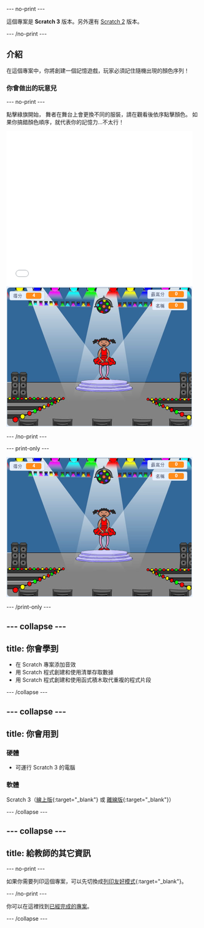 \--- no-print \---

這個專案是 **Scratch 3** 版本。另外還有 [Scratch 2](https://projects.raspberrypi.org/en/projects/memory-scratch2) 版本。

\--- /no-print \---

## 介紹

在這個專案中，你將創建一個記憶遊戲，玩家必須記住隨機出現的顏色序列！

### 你會做出的玩意兒

\--- no-print \---

點擊綠旗開始， 舞者在舞台上會更換不同的服裝，請在觀看後依序點擊顏色。 如果你搞錯顏色順序，就代表你的記憶力…不太行！

<div class="scratch-preview">
  <iframe allowtransparency="true" width="485" height="402" src="//scratch.mit.edu/projects/embed/284452634/?autostart=false" frameborder="0" allowfullscreen scrolling="no" mark="crwd-mark"></iframe> <img src="images/screenshot.png" />
</div>

\--- /no-print \---

\--- print-only \---

![已完成遊戲的截圖](images/screenshot.png)

\--- /print-only \---

## \--- collapse \---

## title: 你會學到

+ 在 Scratch 專案添加音效
+ 用 Scratch 程式創建和使用清單存取數據
+ 用 Scratch 程式創建和使用函式積木取代重複的程式片段

\--- /collapse \---

## \--- collapse \---

## title: 你會用到

### 硬體

+ 可運行 Scratch 3 的電腦

### 軟體

Scratch 3（[線上版](https://rpf.io/scratchon){:target="_blank"} 或 [離線版](https://rpf.io/scratchoff){:target="_blank"}）

\--- /collapse \---

## \--- collapse \---

## title: 給教師的其它資訊

\--- no-print \---

如果你需要列印這個專案，可以先切換成[列印友好模式](https://projects.raspberrypi.org/en/projects/memory/print){:target="_blank"}。

\--- /no-print \---

你可以在這裡找到[已經完成的專案](http://rpf.io/p/en/memory-get)。

\--- /collapse \---